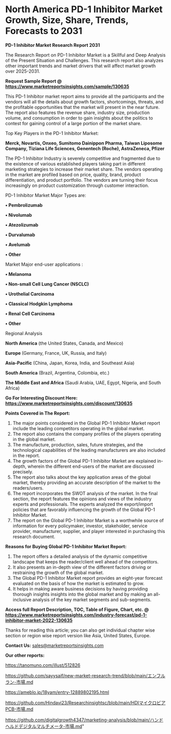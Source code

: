 # North America PD-1 Inhibitor Market Growth, Size, Share, Trends, Forecasts to 2031

<strong>PD-1 Inhibitor Market Research Report 2031</strong>

The Research Report on PD-1 Inhibitor Market is a Skillful and Deep Analysis of the Present Situation and Challenges. This research report also analyzes other important trends and market drivers that will affect market growth over 2025-2031.

<strong>Request Sample Report @ <a href=https://www.marketreportsinsights.com/sample/130635>https://www.marketreportsinsights.com/sample/130635</a></strong>

This PD-1 Inhibitor market report aims to provide all the participants and the vendors will all the details about growth factors, shortcomings, threats, and the profitable opportunities that the market will present in the near future. The report also features the revenue share, industry size, production volume, and consumption in order to gain insights about the politics to contest for gaining control of a large portion of the market share.

Top Key Players in the PD-1 Inhibitor Market:

<strong>Merck, Novartis, Onxeo, Sumitomo Dainippon Pharma, Taiwan Liposome Company, Tiziana Life Sciences, Genentech (Roche), AstraZeneca, Pfizer</strong>

The PD-1 Inhibitor Industry is severely competitive and fragmented due to the existence of various established players taking part in different marketing strategies to increase their market share. The vendors operating in the market are profiled based on price, quality, brand, product differentiation, and product portfolio. The vendors are turning their focus increasingly on product customization through customer interaction.

PD-1 Inhibitor Market Major Types are:

<strong>• Pembrolizumab

• Nivolumab

• Atezolizumab

• Durvalumab

• Avelumab

• Other</strong>

Market Major end-user applications :

<strong>• Melanoma

• Non-small Cell Lung Cancer (NSCLC)

• Urothelial Carcinoma

• Classical Hodgkin Lymphoma

• Renal Cell Carcinoma

• Other</strong>

Regional Analysis

</u><strong><b>North America</b></strong> (the United States, Canada, and Mexico)

<strong><b>Europe </b></strong>(Germany, France, UK, Russia, and Italy)

<strong><b>Asia-Pacific</b></strong> (China, Japan, Korea, India, and Southeast Asia)

<strong><b>South America</b></strong> (Brazil, Argentina, Colombia, etc.)

<strong><b>The Middle East and Africa</b></strong> (Saudi Arabia, UAE, Egypt, Nigeria, and South Africa)

<strong>Go For Interesting Discount Here: <a href=https://www.marketreportsinsights.com/discount/130635>https://www.marketreportsinsights.com/discount/130635</a></strong>

<strong>Points Covered in The Report:</strong>
<ol>
  <li>The major points considered in the Global PD-1 Inhibitor Market report include the leading competitors operating in the global market.</li>
  <li>The report also contains the company profiles of the players operating in the global market.</li>
  <li>The manufacture, production, sales, future strategies, and the technological capabilities of the leading manufacturers are also included in the report.</li>
  <li>The growth factors of the Global PD-1 Inhibitor Market are explained in-depth, wherein the different end-users of the market are discussed precisely.</li>
  <li>The report also talks about the key application areas of the global market, thereby providing an accurate description of the market to the readers/users.</li>
  <li>The report incorporates the SWOT analysis of the market. In the final section, the report features the opinions and views of the industry experts and professionals. The experts analyzed the export/import policies that are favorably influencing the growth of the Global PD-1 Inhibitor Market.</li>
  <li>The report on the Global PD-1 Inhibitor Market is a worthwhile source of information for every policymaker, investor, stakeholder, service provider, manufacturer, supplier, and player interested in purchasing this research document.</li>
</ol>
<strong>Reasons for Buying Global PD-1 Inhibitor Market Report:</strong>

<ol>
  <li>The report offers a detailed analysis of the dynamic competitive landscape that keeps the reader/client well ahead of the competitors.</li>
  <li>It also presents an in-depth view of the different factors driving or restraining the growth of the global market.</li>
  <li>The Global PD-1 Inhibitor Market report provides an eight-year forecast evaluated on the basis of how the market is estimated to grow.</li>
  <li>It helps in making aware business decisions by having providing thorough insights insights into the global market and by making an all-inclusive analysis of the key market segments and sub-segments.</li>
</ol>
<strong>Access full Report Description, TOC, Table of Figure, Chart, etc. @ <a href=https://www.marketreportsinsights.com/industry-forecast/pd-1-inhibitor-market-2022-130635>https://www.marketreportsinsights.com/industry-forecast/pd-1-inhibitor-market-2022-130635</a></strong>


Thanks for reading this article; you can also get individual chapter wise section or region wise report version like Asia, United States, Europe.

<strong>Contact Us:</strong>
sales@marketreportsinsights.com

<strong>Our other reports:</strong>

<a href=https://tanomuno.com/illust/512826>https://tanomuno.com/illust/512826</a>

<a href=https://github.com/sayysaif/new-market-research-trend/blob/main/エンフルラン-市場.md>https://github.com/sayysaif/new-market-research-trend/blob/main/エンフルラン-市場.md</a>

<a href=https://ameblo.jp/18yam/entry-12889802195.html>https://ameblo.jp/18yam/entry-12889802195.html</a>

<a href=https://github.com/Hindavi23/Researchinsightsc/blob/main/HDIマイクロビアPCB-市場.md>https://github.com/Hindavi23/Researchinsightsc/blob/main/HDIマイクロビアPCB-市場.md</a>

<a href=https://github.com/digitalgrowth4347/marketing-analysis/blob/main/ハンドヘルドデジタルマルチメータ-市場.md>https://github.com/digitalgrowth4347/marketing-analysis/blob/main/ハンドヘルドデジタルマルチメータ-市場.md</a>"
